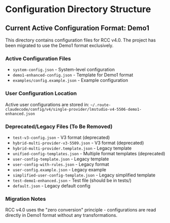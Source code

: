 # Configuration Directory Structure

## Current Active Configuration Format: Demo1

This directory contains configuration files for RCC v4.0. The project has been migrated to use the Demo1 format exclusively.

### Active Configuration Files

- `system-config.json` - System-level configuration
- `demo1-enhanced-config.json` - Template for Demo1 format
- `examples/config.example.json` - Example configuration

### User Configuration Location

Active user configurations are stored in:
`~/.route-claudecode/config/v4/single-provider/lmstudio-v4-5506-demo1-enhanced.json`

### Deprecated/Legacy Files (To Be Removed)

- `test-v3-config.json` - V3 format (deprecated)
- `hybrid-multi-provider-v3-5509.json` - V3 format (deprecated) 
- `hybrid-multi-provider.template.json` - Legacy template
- `unified-config-templates.json` - Multiple format templates (deprecated)
- `user-config-template.json` - Legacy template
- `user-config-with-rules.json` - Legacy format
- `user-config.example.json` - Legacy example
- `simplified-user-config-template.json` - Legacy simplified template
- `test-demo1-enhanced.json` - Test file (should be in tests/)
- `default.json` - Legacy default config

### Migration Notes

RCC v4.0 uses the "zero conversion" principle - configurations are read directly in Demo1 format without any transformations.
